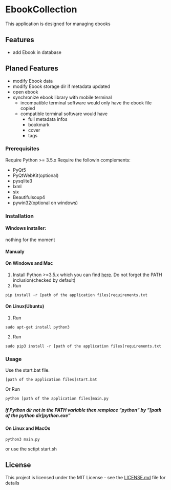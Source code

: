 # EbookCollection
This application is designed for managing ebooks

## Features
- add Ebook in database
## Planed Features
- modify Ebook data
- modify Ebook storage dir if metadata updated
- open ebook
- synchronize ebook library with mobile terminal
    - incompatible terminal software would only have the ebook file copied
    - compatible terminal software would have
        - full metadata infos
        - bookmark
        - cover
        - tags


### Prerequisites

Require Python >= 3.5.x
Require the followin complements:
- PyQt5
- PyQtWebKit(optional)
- pysqlite3
- lxml
- six
- Beautifulsoup4
- pywin32(optional on windows)

### Installation
#### Windows installer: 
nothing for the moment

#### Manualy
#### On Windows and Mac
1. Install Python >=3.5.x which you can find [here](https://www.python.org/downloads/ "Python Download Link"). Do not forget the PATH inclusion(checked by default)
2. Run
```
pip install -r [path of the application files]requirements.txt
```
#### On Linux(Ubuntu)
1. Run 
```
sudo apt-get install python3
```
2. Run
```
sudo pip3 install -r [path of the application files]requirements.txt
```

### Usage
Use the start.bat file. 
```
[path of the application files]start.bat
```
Or Run
```
python [path of the application files]main.py
```
##### If Python dir not in the PATH variable then remplace "python" by "[path of the python dir]python.exe"


#### On Linux and MacOs
```
python3 main.py
```
or use the sctipt start.sh

## License

This project is licensed under the MIT License - see the [LICENSE.md](LICENSE.md) file for details